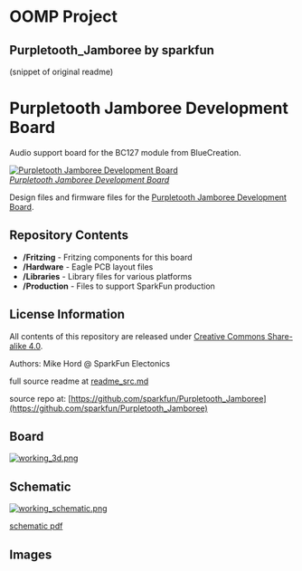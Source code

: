 # OOMP Project  
## Purpletooth_Jamboree  by sparkfun  
  
(snippet of original readme)  
  
Purpletooth Jamboree Development Board  
==================  
  
Audio support board for the BC127 module from BlueCreation.  
  
[![Purpletooth Jamboree Development Board](https://dlnmh9ip6v2uc.cloudfront.net/images/products/1/1/9/2/4/11924-01_medium.jpg)    
*Purpletooth Jamboree Development Board*](https://www.sparkfun.com/products/11924)  
  
Design files and firmware files for the [Purpletooth Jamboree Development Board](https://www.sparkfun.com/products/11924).  
  
Repository Contents  
-------------------  
  
* **/Fritzing** - Fritzing components for this board  
* **/Hardware** - Eagle PCB layout files  
* **/Libraries** - Library files for various platforms  
* **/Production** - Files to support SparkFun production  
  
License Information  
-------------------  
  
All contents of this repository are released under [Creative Commons Share-alike 4.0](http://creativecommons.org/licenses/by-sa/4.0/).  
  
Authors: Mike Hord @ SparkFun Electonics  
  
  full source readme at [readme_src.md](readme_src.md)  
  
source repo at: [https://github.com/sparkfun/Purpletooth_Jamboree](https://github.com/sparkfun/Purpletooth_Jamboree)  
## Board  
  
[![working_3d.png](working_3d_600.png)](working_3d.png)  
## Schematic  
  
[![working_schematic.png](working_schematic_600.png)](working_schematic.png)  
  
[schematic pdf](working_schematic.pdf)  
## Images  
